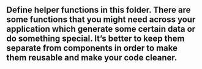 ## Define helper functions in this folder. There are some functions that you might need across your application which generate some certain data or do something special. It’s better to keep them separate from components in order to make them reusable and make your code cleaner.